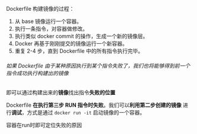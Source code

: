  Dockerfile 构建镜像的过程：

1. 从 base 镜像运行一个容器。
2. 执行一条指令，对容器做修改。
3. 执行类似 docker commit 的操作，生成一个新的镜像层。
4. Docker 再基于刚刚提交的镜像运行一个新容器。
5. 重复 2-4 步，直到 Dockerfile 中的所有指令执行完毕。

###### 如果 Dockerfile 由于某种原因执行到某个指令失败了，我们也将能够得到前一个指令成功执行构建出的镜像

即可以通过构建出来的**镜像**找出指令**失败的位置**

Dockerfile **在执行第三步 RUN 指令时失败**。我们可以**利用第二步创建的镜像**  进行**调试**，方式是通过 `docker run -it` 启动镜像的一个容器。

容器在run时即可定位失败的原因
